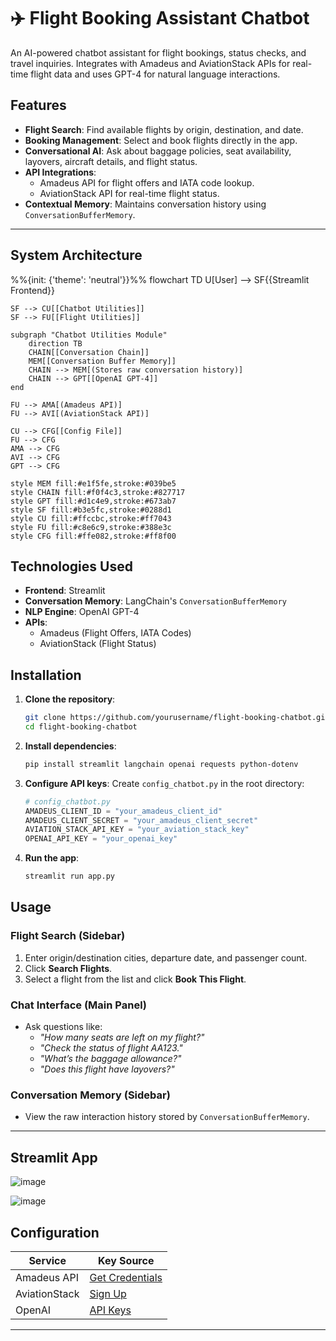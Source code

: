# ✈️ Flight Booking Assistant Chatbot

An AI-powered chatbot assistant for flight bookings, status checks, and travel inquiries. Integrates with Amadeus and AviationStack APIs for real-time flight data and uses GPT-4 for natural language interactions.

## Features

- **Flight Search**: Find available flights by origin, destination, and date.
- **Booking Management**: Select and book flights directly in the app.
- **Conversational AI**: Ask about baggage policies, seat availability, layovers, aircraft details, and flight status.
- **API Integrations**: 
  - Amadeus API for flight offers and IATA code lookup.
  - AviationStack API for real-time flight status.
- **Contextual Memory**: Maintains conversation history using `ConversationBufferMemory`.

---

## System Architecture

%%{init: {'theme': 'neutral'}}%%
flowchart TD
    U[User] --> SF{{Streamlit Frontend}}
    
    SF --> CU[[Chatbot Utilities]]
    SF --> FU[[Flight Utilities]]
    
    subgraph "Chatbot Utilities Module"
        direction TB
        CHAIN[[Conversation Chain]]
        MEM[[Conversation Buffer Memory]]
        CHAIN --> MEM[(Stores raw conversation history)]
        CHAIN --> GPT[[OpenAI GPT-4]]
    end
    
    FU --> AMA[(Amadeus API)]
    FU --> AVI[(AviationStack API)]
    
    CU --> CFG[[Config File]]
    FU --> CFG
    AMA --> CFG
    AVI --> CFG
    GPT --> CFG

    style MEM fill:#e1f5fe,stroke:#039be5
    style CHAIN fill:#f0f4c3,stroke:#827717
    style GPT fill:#d1c4e9,stroke:#673ab7
    style SF fill:#b3e5fc,stroke:#0288d1
    style CU fill:#ffccbc,stroke:#ff7043
    style FU fill:#c8e6c9,stroke:#388e3c
    style CFG fill:#ffe082,stroke:#ff8f00



## Technologies Used

- **Frontend**: Streamlit
- **Conversation Memory**: LangChain's `ConversationBufferMemory`
- **NLP Engine**: OpenAI GPT-4
- **APIs**:
  - Amadeus (Flight Offers, IATA Codes)
  - AviationStack (Flight Status)

## Installation

1. **Clone the repository**:
   ```bash
   git clone https://github.com/yourusername/flight-booking-chatbot.git
   cd flight-booking-chatbot
   ```

2. **Install dependencies**:
   ```bash
   pip install streamlit langchain openai requests python-dotenv
   ```

3. **Configure API keys**:
   Create `config_chatbot.py` in the root directory:
   ```python
   # config_chatbot.py
   AMADEUS_CLIENT_ID = "your_amadeus_client_id"
   AMADEUS_CLIENT_SECRET = "your_amadeus_client_secret"
   AVIATION_STACK_API_KEY = "your_aviation_stack_key"
   OPENAI_API_KEY = "your_openai_key"
   ```

4. **Run the app**:
   ```bash
   streamlit run app.py
   ```

## Usage

### Flight Search (Sidebar)
1. Enter origin/destination cities, departure date, and passenger count.
2. Click **Search Flights**.
3. Select a flight from the list and click **Book This Flight**.

### Chat Interface (Main Panel)
- Ask questions like:
  - *"How many seats are left on my flight?"*
  - *"Check the status of flight AA123."*
  - *"What’s the baggage allowance?"*
  - *"Does this flight have layovers?"*

### Conversation Memory (Sidebar)
- View the raw interaction history stored by `ConversationBufferMemory`.

---

## Streamlit App

![image](https://github.com/user-attachments/assets/ffb3696b-e13d-4d21-9b73-df96d56f9483)


![image](https://github.com/user-attachments/assets/59cf6d10-e163-4fb8-8da9-ce81ff902912)


## Configuration

| Service             | Key Source                                   |
|---------------------|----------------------------------------------|
| Amadeus API         | [Get Credentials](https://developers.amadeus.com/) |
| AviationStack       | [Sign Up](https://aviationstack.com/)        |
| OpenAI              | [API Keys](https://platform.openai.com/api-keys) |

---


